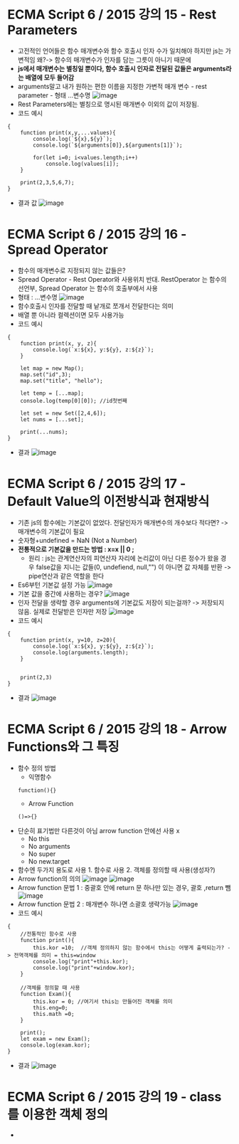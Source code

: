 # ECMA Script 6 / 2015 강의 15 - Rest Parameters
* 고전적인 언어들은 함수 매개변수와 함수 호출시 인자 수가 일치해야 하지만 js는 가변적임 왜?-> 함수의 매개변수가 인자를 담는 그릇이 아니기 때문에
* **js에서 매개변수는 별칭일 뿐이다, 함수 호출시 인자로 전달된 값들은 arguments라는 배열에 모두 들어감**
* arguments말고 내가 원하는 편한 이름을 지정한 가변적 매개 변수 - rest parameter - 형태  ...변수명
![image](https://github.com/resti999/TIL/assets/40667871/01413af6-c16a-4d1f-95fc-c15eec254387)
* Rest Parameters에는 별칭으로 명시된 매개변수 이외의 값이 저장됨.
* 코드 예시
```
{
    function print(x,y,...values){
        console.log(`${x},${y}`);
        console.log(`${arguments[0]},${arguments[1]}`);

        for(let i=0; i<values.length;i++)
            console.log(values[i]);
    }

    print(2,3,5,6,7);
}
```
* 결과 값
![image](https://github.com/resti999/TIL/assets/40667871/1ca087ee-0896-4065-8705-312d6d1d1b67)

# ECMA Script 6 / 2015 강의 16 - Spread Operator
* 함수의 매개변수로 지정되지 않는 값들은?
* Spread Operator - Rest Operator와 사용위치 반대. RestOperator 는 함수의 선언부, Spread Operator 는 함수의 호출부에서 사용
* 형태 : ...변수명
![image](https://github.com/resti999/TIL/assets/40667871/0f6bed63-461d-4d9e-89d7-5f9599ad4046)
* 함수호출시 인자를 전달할 때 낱개로 쪼개서 전달한다는 의미
* 배열 뿐 아니라 컬렉션이면 모두 사용가능
* 코드 예시
```
{
    function print(x, y, z){
        console.log(`x:${x}, y:${y}, z:${z}`);
    }
    
    let map = new Map();
    map.set("id",3);
    map.set("title", "hello");
    
    let temp = [...map];
    console.log(temp[0][0]); //id첫번째

    let set = new Set([2,4,6]);
    let nums = [...set];

    print(...nums);
}
```
* 결과
![image](https://github.com/resti999/TIL/assets/40667871/a3d9ce25-852a-4ec9-bcb0-7ddf2179bd4c)

# ECMA Script 6 / 2015 강의 17 - Default Value의 이전방식과 현재방식
* 기존 js의 함수에는 기본값이 없었다. 전달인자가 매개변수의 개수보다 적다면? -> 매개변수의 기본값이 필요
* 숫자형+undefined = NaN (Not a Number)
* **전통적으로 기본값을 만드는 방법 : x=x || 0 ;**
   * 원리 : js는 관계연산자의 피연산자 자리에 논리값이 아닌 다른 정수가 왔을 경우 false값을 지니는 값들(0, undefiend, null,"") 이 아니면 값 자체를 반환 -> pipe연산과 같은 역할을 한다
* Es6부턴 기본값 설정 가능
![image](https://github.com/resti999/TIL/assets/40667871/d09bef75-dd68-4922-bd74-29ada4bec4c7)
* 기본 값을 중간에 사용하는 경우?
![image](https://github.com/resti999/TIL/assets/40667871/b7907191-a3b0-4bc1-b17d-a568a972d4b0)
* 인자 전달을 생략할 경우  arguments에 기본값도 저장이 되는걸까? -> 저장되지 않음. 실제로 전달받은 인자만 저장
![image](https://github.com/resti999/TIL/assets/40667871/f9ffb44c-6488-46fb-9cfc-355f7482a2ac)
* 코드 예시
```
{
    function print(x, y=10, z=20){
        console.log(`x:${x}, y:${y}, z:${z}`);
        console.log(arguments.length);
    }


    print(2,3)
}
```
* 결과
![image](https://github.com/resti999/TIL/assets/40667871/444cd088-8492-49ea-a6b9-e4b3e93370fe)

# ECMA Script 6 / 2015 강의 18 - Arrow Functions와 그 특징
* 함수 정의 방법
   * 익명함수
   ```
   function(){}
   ```
   * Arrow Function
   ```
   ()=>{}
   ```
* 단순히 표기법만 다른것이 아님 arrow function 안에선 사용 x
   * No this 
   * No arguments
   * No super
   * No new.target
* 함수엔 두가지 용도로 사용 1. 함수로 사용 2. 객체를 정의할 때 사용(생성자?)
* Arrow function의 의의
![image](https://github.com/resti999/TIL/assets/40667871/50cd75c1-7c67-40f4-ae16-421c81fcfd6c)
![image](https://github.com/resti999/TIL/assets/40667871/249c94be-7f70-496b-b94c-4bb956a2eade)
* Arrow function 문법 1 : 중괄호 안에 return 문 하나만 있는 경우, 괄호 ,return 뺌
![image](https://github.com/resti999/TIL/assets/40667871/d84cce65-393b-4d30-9cf2-f76310e1b808)
* Arrow function 문법 2 : 매개변수 하나면 소괄호 생략가능
![image](https://github.com/resti999/TIL/assets/40667871/d4d4e58f-8925-4cc7-8de4-e8484853da4d)
* 코드 예시
```
{
    //전통적인 함수로 사용
    function print(){
        this.kor =10;  //객체 정의하지 않는 함수에서 this는 어떻게 출력되는가? -> 전역객체를 의미 = this=window
        console.log("print"+this.kor);
        console.log("print"+window.kor);
    }

    //객체를 정의할 때 사용
    function Exam(){
        this.kor = 0; //여기서 this는 만들어진 객체를 의미
        this.eng=0;
        this.math =0;
    }

    print();
    let exam = new Exam();
    console.log(exam.kor);
} 
```
* 결과
![image](https://github.com/resti999/TIL/assets/40667871/9c54da4f-6250-4b83-8a6b-688b9c2cc258)

# ECMA Script 6 / 2015 강의 19 - class를 이용한 객체 정의
* 





